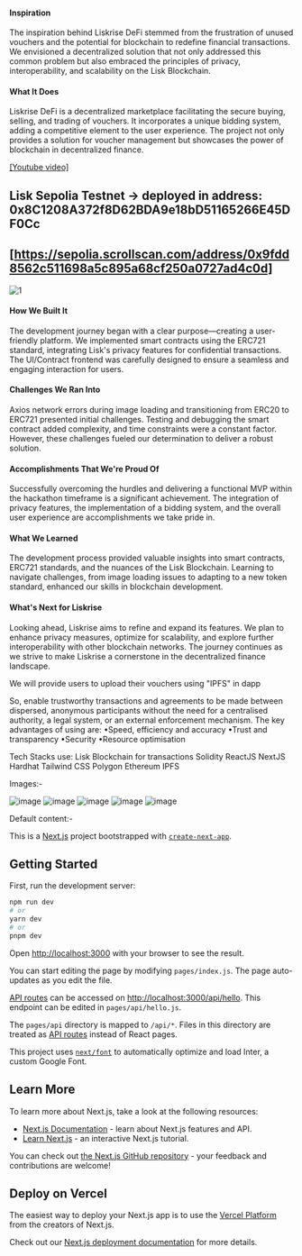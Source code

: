 #### Inspiration
The inspiration behind Liskrise DeFi stemmed from the frustration of unused vouchers and the potential for blockchain to redefine financial transactions. We envisioned a decentralized solution that not only addressed this common problem but also embraced the principles of privacy, interoperability, and scalability on the Lisk Blockchain.

#### What It Does
Liskrise DeFi is a decentralized marketplace facilitating the secure buying, selling, and trading of vouchers. It incorporates a unique bidding system, adding a competitive element to the user experience. The project not only provides a solution for voucher management but showcases the power of blockchain in decentralized finance.

[[Youtube video]](https://youtu.be/r30ZtCotUlg)

## Lisk Sepolia Testnet -> deployed in address: 0x8C1208A372f8D62BDA9e18bD51165266E45DF0Cc
## [https://sepolia.scrollscan.com/address/0x9fdd8562c511698a5c895a68cf250a0727ad4c0d]

![1](https://github.com/Amarnath-Rao/Voucherise/assets/96937608/e3a6abb8-ba18-4f40-a40e-c4b4e1cbe85f)

#### How We Built It
The development journey began with a clear purpose—creating a user-friendly platform. We implemented smart contracts using the ERC721 standard, integrating Lisk's privacy features for confidential transactions. The UI/Contract frontend was carefully designed to ensure a seamless and engaging interaction for users.

#### Challenges We Ran Into
Axios network errors during image loading and transitioning from ERC20 to ERC721 presented initial challenges. Testing and debugging the smart contract added complexity, and time constraints were a constant factor. However, these challenges fueled our determination to deliver a robust solution.

#### Accomplishments That We're Proud Of
Successfully overcoming the hurdles and delivering a functional MVP within the hackathon timeframe is a significant achievement. The integration of privacy features, the implementation of a bidding system, and the overall user experience are accomplishments we take pride in.

#### What We Learned
The development process provided valuable insights into smart contracts, ERC721 standards, and the nuances of the Lisk Blockchain. Learning to navigate challenges, from image loading issues to adapting to a new token standard, enhanced our skills in blockchain development.

#### What's Next for Liskrise
Looking ahead, Liskrise aims to refine and expand its features. We plan to enhance privacy measures, optimize for scalability, and explore further interoperability with other blockchain networks. The journey continues as we strive to make Liskrise a cornerstone in the decentralized finance landscape.

We will provide users to upload their vouchers using "IPFS" in dapp

So, enable trustworthy transactions and agreements to be made between dispersed, anonymous participants without the need for a centralised authority, a legal system, or an external enforcement mechanism. The key advantages of using are:
•Speed, efficiency and accuracy
•Trust and transparency
•Security
•Resource optimisation

Tech Stacks use:
Lisk Blockchain for transactions
Solidity
ReactJS
NextJS
Hardhat
Tailwind CSS
Polygon 
Ethereum
IPFS

Images:-

![image](https://github.com/Amarnath-Rao/Voucherise/assets/96937608/2707ccf8-4761-4b74-8e76-1904c19d0f68)
![image](https://github.com/Amarnath-Rao/Voucherise/assets/96937608/e6a9720d-851b-408f-bb93-e9e80117d2a0)
![image](https://github.com/Amarnath-Rao/Voucherise/assets/96937608/d33de3c0-82ac-4f64-ae4b-b5c941c52761)
![image](https://github.com/Amarnath-Rao/Voucherise/assets/96937608/737ff6db-7c26-4613-8a67-22e7d16eb9fa)
![image](https://github.com/Amarnath-Rao/Voucherise/assets/96937608/9c506854-2afa-4973-8c41-b5384b0c22cb)





Default content:-

This is a [Next.js](https://nextjs.org/) project bootstrapped with [`create-next-app`](https://github.com/vercel/next.js/tree/canary/packages/create-next-app).

## Getting Started

First, run the development server:

```bash
npm run dev
# or
yarn dev
# or
pnpm dev
```


Open [http://localhost:3000](http://localhost:3000) with your browser to see the result.

You can start editing the page by modifying `pages/index.js`. The page auto-updates as you edit the file.

[API routes](https://nextjs.org/docs/api-routes/introduction) can be accessed on [http://localhost:3000/api/hello](http://localhost:3000/api/hello). This endpoint can be edited in `pages/api/hello.js`.

The `pages/api` directory is mapped to `/api/*`. Files in this directory are treated as [API routes](https://nextjs.org/docs/api-routes/introduction) instead of React pages.

This project uses [`next/font`](https://nextjs.org/docs/basic-features/font-optimization) to automatically optimize and load Inter, a custom Google Font.

## Learn More

To learn more about Next.js, take a look at the following resources:

- [Next.js Documentation](https://nextjs.org/docs) - learn about Next.js features and API.
- [Learn Next.js](https://nextjs.org/learn) - an interactive Next.js tutorial.

You can check out [the Next.js GitHub repository](https://github.com/vercel/next.js/) - your feedback and contributions are welcome!

## Deploy on Vercel

The easiest way to deploy your Next.js app is to use the [Vercel Platform](https://vercel.com/new?utm_medium=default-template&filter=next.js&utm_source=create-next-app&utm_campaign=create-next-app-readme) from the creators of Next.js.

Check out our [Next.js deployment documentation](https://nextjs.org/docs/deployment) for more details.
